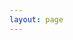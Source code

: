 ```yaml
---
layout: page
---
```


<script setup>
import {
  VPTeamPage,
  VPTeamPageTitle,
  VPTeamMembers,
  VPTeamPageSection
} from 'vitepress/theme';

const coreMembers = [
  {
    avatar: '	https://avatars.githubusercontent.com/u/49704545?v=4',
    name: 'Soybean',
    title: '作者',
    desc: 'SoybeanAdmin项目作者，负责项目的整体开发，基础设施建设。',
    links: [
      { icon: 'github', link: 'https://github.com/honghuangdc' }
    ]
  },
];
const partners = [
  {
    avatar: '	https://avatars.githubusercontent.com/u/79054161?v=4',
    name: '青菜白玉汤',
    title: '前端开发 · 广东',
    desc: '负责前端周边开发维护，文档编写，社区维护。',
    links: [
      { icon: 'github', link: 'https://github.com/Azir-11' }
    ]
  },
  {
    avatar: 'https://avatars.githubusercontent.com/u/18189346?v=4',
    name: 'paynezhuang',
    links: [
      { icon: 'github', link: 'https://github.com/paynezhuang' }
    ]
  },
  {
    avatar: '	https://avatars.githubusercontent.com/u/35002714?v=4',
    name: 'fonghehe',
    desc:'热衷新技术，探究新技术的应用和实践，并在实际的项目中使用',
    links: [
      { icon: 'github', link: 'https://github.com/fonghehe' }
    ]
  },
  {
    avatar: 'https://avatars.githubusercontent.com/u/37368500?v=4',
    name: '我问这瓜保熟吗',
    links: [
      { icon: 'github', link: 'https://github.com/ByteByteBrew' }
    ]
  },
  {
    avatar: 'https://avatars.githubusercontent.com/u/43030980?v=4',
    name: 'yanbowen',
    links: [
      { icon: 'github', link: 'https://github.com/yanbowe' }
    ]
  },
  {
    avatar: 'https://avatars.githubusercontent.com/u/53158783?v=4',
    name: 'lisong',
    links: [
      { icon: 'github', link: 'https://github.com/SonyLeo' }
    ]
  },
    {
    avatar: '	https://avatars.githubusercontent.com/u/155351881?v=4',
    name: 'Ohh',
    title: '前端开发 · 郑州',
    links: [
      { icon: 'github', link: 'https://github.com/mufeng889' }
    ]
  },
]
</script>

<VPTeamPage>
  <VPTeamPageTitle>
    <template #title>研发团队</template>
  </VPTeamPageTitle>
  <VPTeamMembers size="medium" :members="coreMembers" />
  <VPTeamPageSection>
    <template #title>核心成员</template>
    <template #members>
      <VPTeamMembers size="small" :members="partners" />
    </template>
  </VPTeamPageSection>
</VPTeamPage>
